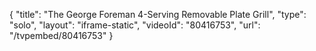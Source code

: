 {
    "title": "The George Foreman 4-Serving Removable Plate Grill",
    "type": "solo",
    "layout": "iframe-static",
    "videoId": "80416753",
    "url": "\/tvpembed\/80416753"
}